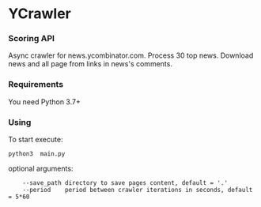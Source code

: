 # YCrawler

### Scoring API

Async crawler for news.ycombinator.com.
Process 30 top news. Download news and all page from links in news's comments.

### Requirements

You need Python 3.7+

### Using

To start  execute:

```
python3  main.py 
```  
optional arguments:

```      
	--save_path directory to save pages content, default = '.'
    --period    period between crawler iterations in seconds, default = 5*60 
```

